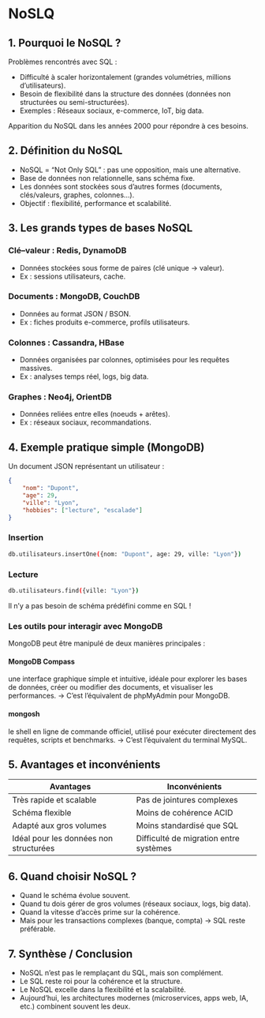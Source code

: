 # NoSLQ

## 1. Pourquoi le NoSQL ?

Problèmes rencontrés avec SQL :
- Difficulté à scaler horizontalement (grandes volumétries, millions d’utilisateurs).
- Besoin de flexibilité dans la structure des données (données non structurées ou semi-structurées).
- Exemples : Réseaux sociaux, e-commerce, IoT, big data.

Apparition du NoSQL dans les années 2000 pour répondre à ces besoins.

## 2. Définition du NoSQL

- NoSQL = “Not Only SQL” : pas une opposition, mais une alternative.
- Base de données non relationnelle, sans schéma fixe.
- Les données sont stockées sous d’autres formes (documents, clés/valeurs, graphes, colonnes…).
- Objectif : flexibilité, performance et scalabilité.

## 3. Les grands types de bases NoSQL

### Clé–valeur : Redis, DynamoDB
- Données stockées sous forme de paires (clé unique -> valeur).
- Ex : sessions utilisateurs, cache.

### Documents : MongoDB, CouchDB
- Données au format JSON / BSON.
- Ex : fiches produits e-commerce, profils utilisateurs.

### Colonnes : Cassandra, HBase
- Données organisées par colonnes, optimisées pour les requêtes massives.
- Ex : analyses temps réel, logs, big data.

### Graphes : Neo4j, OrientDB
- Données reliées entre elles (noeuds + arêtes).
- Ex : réseaux sociaux, recommandations.

## 4. Exemple pratique simple (MongoDB)

Un document JSON représentant un utilisateur :

```json
{
    "nom": "Dupont",
    "age": 29,
    "ville": "Lyon",
    "hobbies": ["lecture", "escalade"]
}
```

### Insertion

```bash
db.utilisateurs.insertOne({nom: "Dupont", age: 29, ville: "Lyon"})
```

### Lecture

```bash
db.utilisateurs.find({ville: "Lyon"})
```

Il n’y a pas besoin de schéma prédéfini comme en SQL !

### Les outils pour interagir avec MongoDB

MongoDB peut être manipulé de deux manières principales :

#### MongoDB Compass

une interface graphique simple et intuitive, idéale pour explorer les bases de données, créer ou modifier des documents, et visualiser les performances.
-> C’est l’équivalent de phpMyAdmin pour MongoDB.

#### mongosh

le shell en ligne de commande officiel, utilisé pour exécuter directement des requêtes, scripts et benchmarks.
-> C’est l’équivalent du terminal MySQL.

## 5. Avantages et inconvénients

| Avantages                              | Inconvénients                          |
| -------------------------------------- | -------------------------------------- |
| Très rapide et scalable                | Pas de jointures complexes             |
| Schéma flexible                        | Moins de cohérence ACID                |
| Adapté aux gros volumes                | Moins standardisé que SQL              |
| Idéal pour les données non structurées | Difficulté de migration entre systèmes |

## 6. Quand choisir NoSQL ?

- Quand le schéma évolue souvent.
- Quand tu dois gérer de gros volumes (réseaux sociaux, logs, big data).
- Quand la vitesse d’accès prime sur la cohérence.
- Mais pour les transactions complexes (banque, compta) → SQL reste préférable.

## 7. Synthèse / Conclusion

- NoSQL n’est pas le remplaçant du SQL, mais son complément.
- Le SQL reste roi pour la cohérence et la structure.
- Le NoSQL excelle dans la flexibilité et la scalabilité.
- Aujourd’hui, les architectures modernes (microservices, apps web, IA, etc.) combinent souvent les deux.